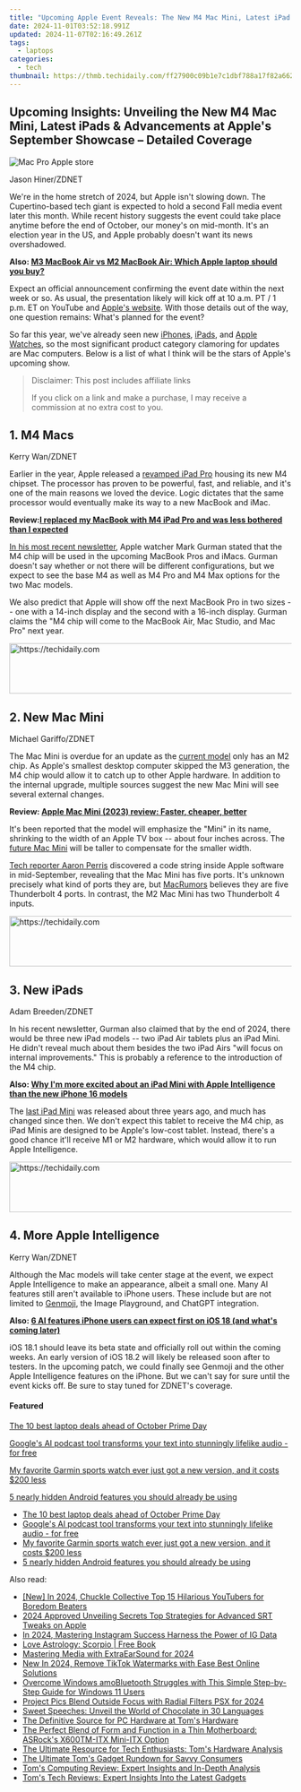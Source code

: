 ```yaml
---
title: "Upcoming Apple Event Reveals: The New M4 Mac Mini, Latest iPad Lineup & AI Enhancements"
date: 2024-11-01T03:52:18.991Z
updated: 2024-11-07T02:16:49.261Z
tags:
  - laptops
categories:
  - tech
thumbnail: https://thmb.techidaily.com/ff27900c09b1e7c1dbf788a17f82a6622f15751a0bcc9355401391b0248f242f.jpg
---
```


## Upcoming Insights: Unveiling the New M4 Mac Mini, Latest iPads & Advancements at Apple's September Showcase – Detailed Coverage

![Mac Pro Apple store](https://www.zdnet.com/a/img/resize/b7a0f720165526f348f2fa270688a315ea062ddb/2023/09/12/cd73fe16-07f4-41f0-baf2-1937f9131fec/mac-pro-apple-store.jpg?auto=webp&precrop=2048,1150,x0,y0&width=1280)

Jason Hiner/ZDNET

We're in the home stretch of 2024, but Apple isn't slowing down. The Cupertino-based tech giant is expected to hold a second Fall media event later this month. While recent history suggests the event could take place anytime before the end of October, our money's on mid-month. It's an election year in the US, and Apple probably doesn't want its news overshadowed. 

**Also: [M3 MacBook Air vs M2 MacBook Air: Which Apple laptop should you buy?](https://www.zdnet.com/article/m3-macbook-air-vs-m2-macbook-air/)**

Expect an official announcement confirming the event date within the next week or so. As usual, the presentation likely will kick off at 10 a.m. PT / 1 p.m. ET on YouTube and [Apple's website](https://www.apple.com/). With those details out of the way, one question remains: What's planned for the event?

So far this year, we've already seen new [iPhones](https://www.zdnet.com/article/everything-announced-at-apples-iphone-16-glowup-event-ai-apple-watch-10-airpods-more/), [iPads](https://www.zdnet.com/article/best-ipad/), and [Apple Watches](https://www.zdnet.com/article/best-apple-watch/), so the most significant product category clamoring for updates are Mac computers. Below is a list of what I think will be the stars of Apple's upcoming show. 

>  Disclaimer: This post includes affiliate links
>
>  If you click on a link and make a purchase, I may receive a commission at no extra cost to you.
>

## 1\. M4 Macs

Kerry Wan/ZDNET

Earlier in the year, Apple released a [revamped iPad Pro](https://www.zdnet.com/article/ipad-pro-2024-review/) housing its new M4 chipset. The processor has proven to be powerful, fast, and reliable, and it's one of the main reasons we loved the device. Logic dictates that the same processor would eventually make its way to a new MacBook and iMac.

**Review:[I replaced my MacBook with M4 iPad Pro and was less bothered than I expected](https://www.zdnet.com/article/ipad-pro-2024-review/)**

[In his most recent newsletter](https://www.bloomberg.com/news/articles/2024-10-01/apple-readies-iphone-se-4-upgraded-ipad-air-for-early-2025?srnd=undefined), Apple watcher Mark Gurman stated that the M4 chip will be used in the upcoming MacBook Pros and iMacs. Gurman doesn't say whether or not there will be different configurations, but we expect to see the base M4 as well as M4 Pro and M4 Max options for the two Mac models. 

We also predict that Apple will show off the next MacBook Pro in two sizes -- one with a 14-inch display and the second with a 16-inch display. Gurman claims the "M4 chip will come to the MacBook Air, Mac Studio, and Mac Pro" next year. 

<!-- affiliate ads begin -->
<a href="https://appsumo.8odi.net/c/5597632/2130871/7443" target="_top" id="2130871">
  <img src="//a.impactradius-go.com/display-ad/7443-2130871" border="0" alt="https://techidaily.com" width="728" height="90"/>
</a>
<img height="0" width="0" src="https://appsumo.8odi.net/i/5597632/2130871/7443" style="position:absolute;visibility:hidden;" border="0" />
<!-- affiliate ads end -->

## 2\. New Mac Mini

Michael Gariffo/ZDNET

The Mac Mini is overdue for an update as the [current model](https://apple.sjv.io/c/159047/435031/7613?&sharedid=zdnet&partnerpropertyid=1980086&u=https%3A%2F%2Fwww.apple.com%2Fshop%2Fbuy-mac%2Fmac-mini&subId1=zd-%5F%5FCOM%5FCLICK%5FID%5F%5F-dtp) only has an M2 chip. As Apple's smallest desktop computer skipped the M3 generation, the M4 chip would allow it to catch up to other Apple hardware. In addition to the internal upgrade, multiple sources suggest the new Mac Mini will see several external changes.

**Review: [Apple Mac Mini (2023) review: Faster, cheaper, better](https://www.zdnet.com/article/apple-mac-mini-2023-review/)**

It's been reported that the model will emphasize the "Mini" in its name, shrinking to the width of an Apple TV box -- about four inches across. The [future Mac Mini](https://www.zdnet.com/article/new-mac-mini-m4-powered-yet-small-as-an-apple-tv/#link={) will be taller to compensate for the smaller width.

[Tech reporter Aaron Perris](https://x.com/aaronp613/status/1835739463751782807) discovered a code string inside Apple software in mid-September, revealing that the Mac Mini has five ports. It's unknown precisely what kind of ports they are, but [MacRumors](https://www.macrumors.com/2024/09/16/mac-mini-5-usb-c-ports-leak/) believes they are five Thunderbolt 4 ports. In contrast, the M2 Mac Mini has two Thunderbolt 4 inputs. 

<!-- affiliate ads begin -->
<a href="https://appsumo.8odi.net/c/5597632/2123729/7443" target="_top" id="2123729">
  <img src="//a.impactradius-go.com/display-ad/7443-2123729" border="0" alt="https://techidaily.com" width="600" height="90"/>
</a>
<img height="0" width="0" src="https://appsumo.8odi.net/i/5597632/2123729/7443" style="position:absolute;visibility:hidden;" border="0" />
<!-- affiliate ads end -->

## 3\. New iPads

Adam Breeden/ZDNET

In his recent newsletter, Gurman also claimed that by the end of 2024, there would be three new iPad models -- two iPad Air tablets plus an iPad Mini. He didn't reveal much about them besides the two iPad Airs "will focus on internal improvements." This is probably a reference to the introduction of the M4 chip.

**Also: [Why I'm more excited about an iPad Mini with Apple Intelligence than the new iPhone 16 models](https://www.zdnet.com/article/why-im-more-excited-about-an-ipad-mini-with-apple-intelligence-than-the-new-iphone-16-models/)**

The [last iPad Mini](https://www.zdnet.com/product/apple-ipad-mini-wi-fi-6th-generation-tablet-64-gb-8-3-mk7p3lla/) was released about three years ago, and much has changed since then. We don't expect this tablet to receive the M4 chip, as iPad Minis are designed to be Apple's low-cost tablet. Instead, there's a good chance it'll receive M1 or M2 hardware, which would allow it to run Apple Intelligence.

<!-- affiliate ads begin -->
<a href="https://laganoo.pxf.io/c/5597632/1528703/16446" target="_top" id="1528703">
  <img src="//a.impactradius-go.com/display-ad/16446-1528703" border="0" alt="https://techidaily.com" width="728" height="90"/>
</a>
<img height="0" width="0" src="https://laganoo.pxf.io/i/5597632/1528703/16446" style="position:absolute;visibility:hidden;" border="0" />
<!-- affiliate ads end -->

## 4\. More Apple Intelligence

Kerry Wan/ZDNET

Although the Mac models will take center stage at the event, we expect Apple Intelligence to make an appearance, albeit a small one. Many AI features still aren't available to iPhone users. These include but are not limited to [Genmoji](https://www.zdnet.com/article/apples-new-ai-generated-genmoji-solve-a-problem-weve-all-had-before/), the Image Playground, and ChatGPT integration.

**Also: [6 AI features iPhone users can expect first on iOS 18 (and what's coming later)](https://www.zdnet.com/article/6-ai-features-iphone-users-can-expect-first-on-ios-18-and-whats-coming-later/)**

iOS 18.1 should leave its beta state and officially roll out within the coming weeks. An early version of iOS 18.2 will likely be released soon after to testers. In the upcoming patch, we could finally see Genmoji and the other Apple Intelligence features on the iPhone. But we can't say for sure until the event kicks off. Be sure to stay tuned for ZDNET's coverage.

#### Featured

[The 10 best laptop deals ahead of October Prime Day](https://www.zdnet.com/article/best-early-prime-day-laptop-deals-2024/ "The 10 best laptop deals ahead of October Prime Day")

[Google's AI podcast tool transforms your text into stunningly lifelike audio - for free](https://www.zdnet.com/article/googles-ai-podcast-tool-transforms-your-text-into-stunningly-lifelike-audio-for-free/ "Google's AI podcast tool transforms your text into stunningly lifelike audio - for free")

[My favorite Garmin sports watch ever just got a new version, and it costs $200 less](https://www.zdnet.com/article/my-favorite-garmin-sports-watch-ever-just-got-a-new-version-and-it-costs-200-less/ "My favorite Garmin sports watch ever just got a new version, and it costs $200 less")

[5 nearly hidden Android features you should already be using](https://www.zdnet.com/article/5-nearly-hidden-android-features-you-should-already-be-using/ "5 nearly hidden Android features you should already be using")

* [The 10 best laptop deals ahead of October Prime Day](https://www.zdnet.com/article/best-early-prime-day-laptop-deals-2024/ "The 10 best laptop deals ahead of October Prime Day")
* [Google's AI podcast tool transforms your text into stunningly lifelike audio - for free](https://www.zdnet.com/article/googles-ai-podcast-tool-transforms-your-text-into-stunningly-lifelike-audio-for-free/ "Google's AI podcast tool transforms your text into stunningly lifelike audio - for free")
* [My favorite Garmin sports watch ever just got a new version, and it costs $200 less](https://www.zdnet.com/article/my-favorite-garmin-sports-watch-ever-just-got-a-new-version-and-it-costs-200-less/ "My favorite Garmin sports watch ever just got a new version, and it costs $200 less")
* [5 nearly hidden Android features you should already be using](https://www.zdnet.com/article/5-nearly-hidden-android-features-you-should-already-be-using/ "5 nearly hidden Android features you should already be using")

<ins class="adsbygoogle"
     style="display:block"
     data-ad-format="autorelaxed"
     data-ad-client="ca-pub-7571918770474297"
     data-ad-slot="1223367746"></ins>

<ins class="adsbygoogle"
     style="display:block"
     data-ad-client="ca-pub-7571918770474297"
     data-ad-slot="8358498916"
     data-ad-format="auto"
     data-full-width-responsive="true"></ins>

<span class="atpl-alsoreadstyle">Also read:</span>
<div><ul>
<li><a href="https://youtube-web.techidaily.com/n-2024-chuckle-collective-top-15-hilarious-youtubers-for-boredom-beaters/"><u>[New] In 2024, Chuckle Collective Top 15 Hilarious YouTubers for Boredom Beaters</u></a></li>
<li><a href="https://fox-boxes.techidaily.com/2024-approved-unveiling-secrets-top-strategies-for-advanced-srt-tweaks-on-apple/"><u>2024 Approved Unveiling Secrets Top Strategies for Advanced SRT Tweaks on Apple</u></a></li>
<li><a href="https://instagram-video-recordings.techidaily.com/in-2024-mastering-instagram-success-harness-the-power-of-ig-data/"><u>In 2024, Mastering Instagram Success Harness the Power of IG Data</u></a></li>
<li><a href="https://novels-ebooks.techidaily.com/95689793-9781440536434-love-astrology-scorpio/"><u>Love Astrology: Scorpio | Free Book</u></a></li>
<li><a href="https://extra-approaches.techidaily.com/mastering-media-with-extraearsound-for-2024/"><u>Mastering Media with ExtraEarSound for 2024</u></a></li>
<li><a href="https://smart-video-creator.techidaily.com/new-in-2024-remove-tiktok-watermarks-with-ease-best-online-solutions/"><u>New In 2024, Remove TikTok Watermarks with Ease Best Online Solutions</u></a></li>
<li><a href="https://sound-issues.techidaily.com/overcome-windows-amobluetooth-struggles-with-this-simple-step-by-step-guide-for-windows-11-users/"><u>Overcome Windows amoBluetooth Struggles with This Simple Step-by-Step Guide for Windows 11 Users</u></a></li>
<li><a href="https://extra-support.techidaily.com/project-pics-blend-outside-focus-with-radial-filters-psx-for-2024/"><u>Project Pics Blend Outside Focus with Radial Filters PSX for 2024</u></a></li>
<li><a href="https://mondly-stories.techidaily.com/sweet-speeches-unveil-the-world-of-chocolate-in-30-languages/"><u>Sweet Speeches: Unveil the World of Chocolate in 30 Languages</u></a></li>
<li><a href="https://hardware-reviews.techidaily.com/the-definitive-source-for-pc-hardware-at-toms-hardware/"><u>The Definitive Source for PC Hardware at Tom's Hardware</u></a></li>
<li><a href="https://hardware-reviews.techidaily.com/the-perfect-blend-of-form-and-function-in-a-thin-motherboard-asrocks-x600tm-itx-mini-itx-option/"><u>The Perfect Blend of Form and Function in a Thin Motherboard: ASRock's X600TM-ITX Mini-ITX Option</u></a></li>
<li><a href="https://hardware-reviews.techidaily.com/the-ultimate-resource-for-tech-enthusiasts-toms-hardware-analysis-t17238628805656/"><u>The Ultimate Resource for Tech Enthusiasts: Tom's Hardware Analysis</u></a></li>
<li><a href="https://hardware-reviews.techidaily.com/the-ultimate-toms-gadget-rundown-for-savvy-consumers/"><u>The Ultimate Tom's Gadget Rundown for Savvy Consumers</u></a></li>
<li><a href="https://hardware-reviews.techidaily.com/toms-computing-review-expert-insights-and-in-depth-analysis/"><u>Tom's Computing Review: Expert Insights and In-Depth Analysis</u></a></li>
<li><a href="https://hardware-reviews.techidaily.com/toms-tech-reviews-expert-insights-into-the-latest-gadgets/"><u>Tom's Tech Reviews: Expert Insights Into the Latest Gadgets</u></a></li>
</ul></div>

